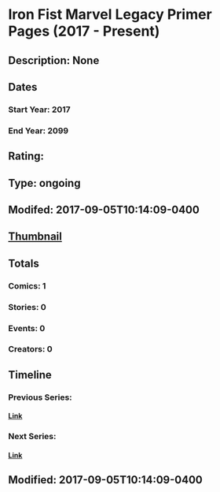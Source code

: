 # Iron Fist Marvel Legacy Primer Pages (2017 - Present)
## Description: None
## Dates
### Start Year: 2017
### End Year: 2099
## Rating: 
## Type: ongoing
## Modifed: 2017-09-05T10:14:09-0400
## [Thumbnail](http://i.annihil.us/u/prod/marvel/i/mg/b/40/image_not_available.jpg)
## Totals
### Comics: 1
### Stories: 0
### Events: 0
### Creators: 0
## Timeline
### Previous Series: 
#### [Link]()
### Next Series: 
#### [Link]()
## Modified: 2017-09-05T10:14:09-0400